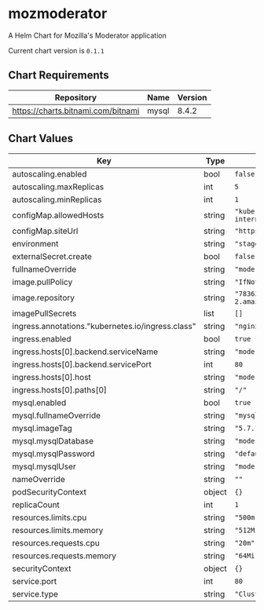 mozmoderator
============
A Helm Chart for Mozilla's Moderator application

Current chart version is `0.1.1`



## Chart Requirements

| Repository | Name | Version |
|------------|------|---------|
| https://charts.bitnami.com/bitnami | mysql | 8.4.2 |

## Chart Values

| Key | Type | Default | Description |
|-----|------|---------|-------------|
| autoscaling.enabled | bool | `false` |  |
| autoscaling.maxReplicas | int | `5` |  |
| autoscaling.minReplicas | int | `1` |  |
| configMap.allowedHosts | string | `"kube-internal.cluster.local,cluster.local"` |  |
| configMap.siteUrl | string | `"https://moderator.mozilla.org"` |  |
| environment | string | `"stage"` |  |
| externalSecret.create | bool | `false` |  |
| fullnameOverride | string | `"moderator"` |  |
| image.pullPolicy | string | `"IfNotPresent"` |  |
| image.repository | string | `"783633885093.dkr.ecr.us-west-2.amazonaws.com/moderator"` |  |
| imagePullSecrets | list | `[]` |  |
| ingress.annotations."kubernetes.io/ingress.class" | string | `"nginx-moderator"` |  |
| ingress.enabled | bool | `true` |  |
| ingress.hosts[0].backend.serviceName | string | `"moderator"` |  |
| ingress.hosts[0].backend.servicePort | int | `80` |  |
| ingress.hosts[0].host | string | `"moderator.mozilla.org"` |  |
| ingress.hosts[0].paths[0] | string | `"/"` |  |
| mysql.enabled | bool | `true` |  |
| mysql.fullnameOverride | string | `"mysql"` |  |
| mysql.imageTag | string | `"5.7.14"` |  |
| mysql.mysqlDatabase | string | `"moderator"` |  |
| mysql.mysqlPassword | string | `"defaultpassword"` |  |
| mysql.mysqlUser | string | `"moderator"` |  |
| nameOverride | string | `""` |  |
| podSecurityContext | object | `{}` |  |
| replicaCount | int | `1` |  |
| resources.limits.cpu | string | `"500m"` |  |
| resources.limits.memory | string | `"512Mi"` |  |
| resources.requests.cpu | string | `"20m"` |  |
| resources.requests.memory | string | `"64Mi"` |  |
| securityContext | object | `{}` |  |
| service.port | int | `80` |  |
| service.type | string | `"ClusterIP"` |  |
